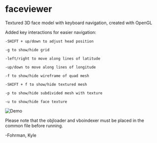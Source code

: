 # faceviewer
Textured 3D face model with keyboard navigation, created with OpenGL

Added key interactions for easier navigation:

	-SHIFT + up/down to adjust head position
	
	-g to show/hide grid
	
	-left/right to move along lines of latitude
	
	-up/down to move along lines of longitude
	
	-f to show/hide wireframe of quad mesh
	
	-SHIFT + f to show/hide textured mesh
	
	-p to show/hide subdivided mesh with texture
	
	-u to show/hide face texture

![Demo](https://user-images.githubusercontent.com/42983161/116212557-f1a05a80-a712-11eb-91e8-7fffe46ece09.gif)

Please note that the objloader and vboindexer
must be placed in the common file before running.


-Fohrman, Kyle
